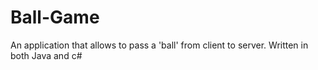 # Ball-Game
An application that allows to pass a 'ball' from client to server. Written in both Java and c#
